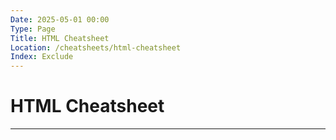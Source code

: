 ```yaml
---
Date: 2025-05-01 00:00
Type: Page
Title: HTML Cheatsheet
Location: /cheatsheets/html-cheatsheet
Index: Exclude
---
```


# HTML Cheatsheet

---
